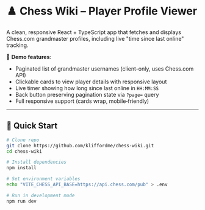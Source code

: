 # ♟️ Chess Wiki – Player Profile Viewer

A clean, responsive React + TypeScript app that fetches and displays Chess.com grandmaster profiles, including live "time since last online" tracking.

🎯 **Demo features**:

- Paginated list of grandmaster usernames (client-only, uses Chess.com API)
- Clickable cards to view player details with responsive layout
- Live timer showing how long since last online in `HH:MM:SS`
- Back button preserving pagination state via `?page=` query
- Full responsive support (cards wrap, mobile‑friendly)

---

## 🚀 Quick Start

```bash
# Clone repo
git clone https://github.com/kliffordme/chess-wiki.git
cd chess-wiki

# Install dependencies
npm install

# Set environment variables
echo "VITE_CHESS_API_BASE=https://api.chess.com/pub" > .env

# Run in development mode
npm run dev
```
